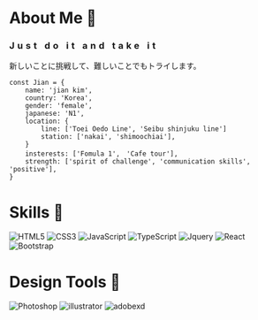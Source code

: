 # About Me 🌝

<h3 style="letter-spacing: 5px">Just do it and take it</h3>
<p>新しいことに挑戦して、難しいことでもトライします。</p>

```
const Jian = {
    name: 'jian kim',
    country: 'Korea',
    gender: 'female',
    japanese: 'N1',
    location: {
        line: ['Toei Oedo Line', 'Seibu shinjuku line']
        station: ['nakai', 'shimoochiai'],
    }
    insterests: ['Fomula 1',　'Cafe tour'],
    strength: ['spirit of challenge', 'communication skills', 'positive'],
}
```

# Skills 🔎 

![HTML5](https://img.shields.io/badge/HTML5-E34F26.svg?&style=for-the-badge&logo=HTML5&logoColor=white)
![CSS3](https://img.shields.io/badge/CSS3-1572B6.svg?&style=for-the-badge&logo=CSS3&logoColor=white)
![JavaScript](https://img.shields.io/badge/JavaScriipt-F7DF1E.svg?&style=for-the-badge&logo=JavaScript&logoColor=black)
![TypeScript](https://img.shields.io/badge/TypeScript-007ACC?&style=for-the-badge&logo=TypeScript&logoColor=white)
![Jquery](https://img.shields.io/badge/-Jquery-0769AD.svg?&style=for-the-badge&logo=Jquery)
![React](https://img.shields.io/badge/-React-222222?&style=for-the-badge&logo=React)
![Bootstrap](https://img.shields.io/badge/-Bootstrap-222222?&style=for-the-badge&logo=Bootstrap&color=white)

# Design Tools 💅

![Photoshop](https://img.shields.io/badge/Photoshop-31A8FF.svg?&style=for-the-badge&logo=AdobePhotoshop&logoColor=black)
![illustrator](https://img.shields.io/badge/Illustrator-FF9A00.svg?&style=for-the-badge&logo=AdobeIllustrator&logoColor=black)
![adobexd](https://img.shields.io/badge/AdobeXd-FF61F6.svg?&style=for-the-badge&logo=AdobeXd&logoColor=black)

